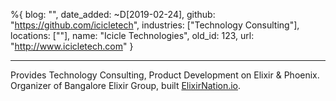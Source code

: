 %{
  blog: "",
  date_added: ~D[2019-02-24],
  github: "https://github.com/icicletech",
  industries: ["Technology Consulting"],
  locations: [""],
  name: "Icicle Technologies",
  old_id: 123,
  url: "http://www.icicletech.com"
}

---

Provides Technology Consulting, Product Development on Elixir & Phoenix. Organizer of Bangalore Elixir Group, built [ElixirNation.io](http://elixirnation.io).
